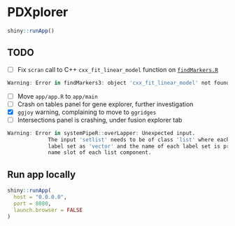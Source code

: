# PDXplorer

```r
shiny::runApp()
```

## TODO

- [ ] Fix `scran` call to C++ `cxx_fit_linear_model` function on [`findMarkers.R`](./app/R/findMarkers.R)

```r
Warning: Error in findMarkers3: object 'cxx_fit_linear_model' not found
```

- [ ] Move `app/app.R` to `app/main`
- [ ] Crash on tables panel for gene explorer, further investigation
- [x] `ggjoy` warning, complaining to move to `ggridges`
- [ ] Intersections panel is crashing, under fusion explorer tab

```r
Warning: Error in systemPipeR::overLapper: Unexpected input.
             The input 'setlist' needs to be of class 'list' where each list component stores a
             label set as 'vector' and the name of each label set is provided under the
             name slot of each list component.
```

## Run app locally

```r
shiny::runApp(
  host = "0.0.0.0",
  port = 8080,
  launch.browser = FALSE
)
```
